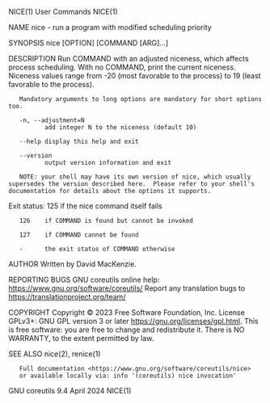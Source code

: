 NICE(1)                                                                                        User Commands                                                                                        NICE(1)

NAME
       nice - run a program with modified scheduling priority

SYNOPSIS
       nice [OPTION] [COMMAND [ARG]...]

DESCRIPTION
       Run  COMMAND with an adjusted niceness, which affects process scheduling.  With no COMMAND, print the current niceness.  Niceness values range from -20 (most favorable to the process) to 19 (least
       favorable to the process).

       Mandatory arguments to long options are mandatory for short options too.

       -n, --adjustment=N
              add integer N to the niceness (default 10)

       --help display this help and exit

       --version
              output version information and exit

       NOTE: your shell may have its own version of nice, which usually supersedes the version described here.  Please refer to your shell's documentation for details about the options it supports.

   Exit status:
       125    if the nice command itself fails

       126    if COMMAND is found but cannot be invoked

       127    if COMMAND cannot be found

       -      the exit status of COMMAND otherwise

AUTHOR
       Written by David MacKenzie.

REPORTING BUGS
       GNU coreutils online help: <https://www.gnu.org/software/coreutils/>
       Report any translation bugs to <https://translationproject.org/team/>

COPYRIGHT
       Copyright © 2023 Free Software Foundation, Inc.  License GPLv3+: GNU GPL version 3 or later <https://gnu.org/licenses/gpl.html>.
       This is free software: you are free to change and redistribute it.  There is NO WARRANTY, to the extent permitted by law.

SEE ALSO
       nice(2), renice(1)

       Full documentation <https://www.gnu.org/software/coreutils/nice>
       or available locally via: info '(coreutils) nice invocation'

GNU coreutils 9.4                                                                                April 2024                                                                                         NICE(1)

